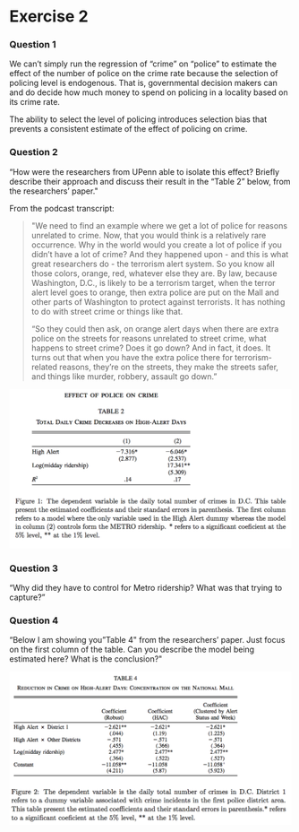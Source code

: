 Exercise 2
================

### Question 1

We can’t simply run the regression of “crime” on “police” to estimate
the effect of the number of police on the crime rate because the
selection of policing level is endogenous. That is, governmental
decision makers can and do decide how much money to spend on policing in
a locality based on its crime rate.

The ability to select the level of policing introduces selection bias
that prevents a consistent estimate of the effect of policing on crime.

### Question 2

“How were the researchers from UPenn able to isolate this effect?
Briefly describe their approach and discuss their result in the “Table
2” below, from the researchers’ paper."

From the podcast transcript:

> "We need to find an example where we get a lot of police for reasons
> unrelated to crime. Now, that you would think is a relatively rare
> occurrence. Why in the world would you create a lot of police if you
> didn’t have a lot of crime? And they happened upon - and this is what
> great researchers do - the terrorism alert system. So you know all
> those colors, orange, red, whatever else they are. By law, because
> Washington, D.C., is likely to be a terrorism target, when the terror
> alert level goes to orange, then extra police are put on the Mall and
> other parts of Washington to protect against terrorists. It has
> nothing to do with street crime or things like that.
> 
> “So they could then ask, on orange alert days when there are extra
> police on the streets for reasons unrelated to street crime, what
> happens to street crime? Does it go down? And in fact, it does. It
> turns out that when you have the extra police there for
> terrorism-related reasons, they’re on the streets, they make the
> streets safer, and things like murder, robbery, assault go down.”

![Table 2](ex3table2.png)

### Question 3

“Why did they have to control for Metro ridership? What was that trying
to capture?”

### Question 4

“Below I am showing you”Table 4" from the researchers’ paper. Just focus
on the first column of the table. Can you describe the model being
estimated here? What is the conclusion?"

![Table 4](ex3table4.png)
